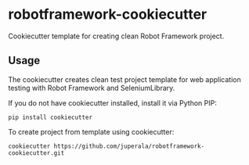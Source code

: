 # robotframework-cookiecutter
Cookiecutter template for creating clean Robot Framework project.

## Usage

The cookiecutter creates clean test project template for web application testing with Robot Framework and SeleniumLibrary.

If you do not have cookiecutter installed, install it via Python PIP:

    pip install cookiecutter

To create project from template using cookiecutter:

    cookiecutter https://github.com/juperala/robotframework-cookiecutter.git